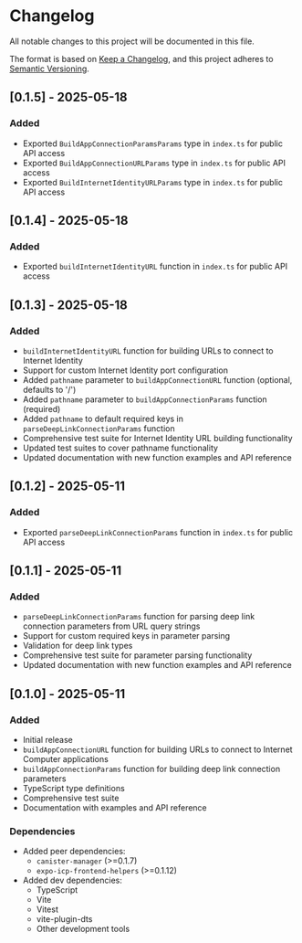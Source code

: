 # Changelog

All notable changes to this project will be documented in this file.

The format is based on [Keep a Changelog](https://keepachangelog.com/en/1.0.0/),
and this project adheres to [Semantic Versioning](https://semver.org/spec/v2.0.0.html).

## [0.1.5] - 2025-05-18

### Added

- Exported `BuildAppConnectionParamsParams` type in `index.ts` for public API access
- Exported `BuildAppConnectionURLParams` type in `index.ts` for public API access
- Exported `BuildInternetIdentityURLParams` type in `index.ts` for public API access

## [0.1.4] - 2025-05-18

### Added

- Exported `buildInternetIdentityURL` function in `index.ts` for public API access

## [0.1.3] - 2025-05-18

### Added

- `buildInternetIdentityURL` function for building URLs to connect to Internet Identity
- Support for custom Internet Identity port configuration
- Added `pathname` parameter to `buildAppConnectionURL` function (optional, defaults to '/')
- Added `pathname` parameter to `buildAppConnectionParams` function (required)
- Added `pathname` to default required keys in `parseDeepLinkConnectionParams` function
- Comprehensive test suite for Internet Identity URL building functionality
- Updated test suites to cover pathname functionality
- Updated documentation with new function examples and API reference

## [0.1.2] - 2025-05-11

### Added

- Exported `parseDeepLinkConnectionParams` function in `index.ts` for public API access

## [0.1.1] - 2025-05-11

### Added

- `parseDeepLinkConnectionParams` function for parsing deep link connection parameters from URL query strings
- Support for custom required keys in parameter parsing
- Validation for deep link types
- Comprehensive test suite for parameter parsing functionality
- Updated documentation with new function examples and API reference

## [0.1.0] - 2025-05-11

### Added

- Initial release
- `buildAppConnectionURL` function for building URLs to connect to Internet Computer applications
- `buildAppConnectionParams` function for building deep link connection parameters
- TypeScript type definitions
- Comprehensive test suite
- Documentation with examples and API reference

### Dependencies

- Added peer dependencies:
  - `canister-manager` (>=0.1.7)
  - `expo-icp-frontend-helpers` (>=0.1.12)
- Added dev dependencies:
  - TypeScript
  - Vite
  - Vitest
  - vite-plugin-dts
  - Other development tools
